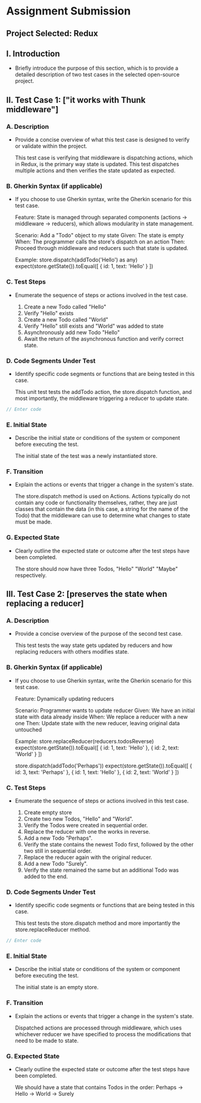 # Assignment Submission

## Project Selected: Redux

## I. Introduction
- Briefly introduce the purpose of this section, which is to provide a detailed description of two test cases in the selected open-source project.

## II. Test Case 1: ["it works with Thunk middleware"]
### A. Description
- Provide a concise overview of what this test case is designed to verify or validate within the project.

    This test case is verifying that middleware is dispatching actions, which in Redux, is the primary
    way state is updated. This test dispatches multiple actions and then verifies the state updated as expected.

### B. Gherkin Syntax (if applicable)
- If you choose to use Gherkin syntax, write the Gherkin scenario for this test case.

    Feature: State is managed through separated components (actions -> middleware -> reducers), which allows modularity in state management.

    Scenario: Add a "Todo" object to my state
    Given: The state is empty
    When: The programmer calls the store's dispatch on an action
    Then: Proceed through middleware and reducers such that state is updated.

    Example:
    store.dispatch(addTodo('Hello') as any)
    expect(store.getState()).toEqual([
      {
        id: 1,
        text: 'Hello'
      }
    ])

### C. Test Steps
- Enumerate the sequence of steps or actions involved in the test case.
    
    1. Create a new Todo called "Hello"
    2. Verify "Hello" exists
    3. Create a new Todo called "World"
    4. Verify "Hello" still exists and "World" was added to state
    5. Asynchronously add new Todo "Hello"
    6. Await the return of the asynchronous function and verify correct state.

### D. Code Segments Under Test
- Identify specific code segments or functions that are being tested in this case.

    This unit test tests the addTodo action, the store.dispatch function, and most importantly, the middleware
    triggering a reducer to update state.

```Java
// Enter code
```
### E. Initial State
- Describe the initial state or conditions of the system or component before executing the test.
    
    The initial state of the test was a newly instantiated store.

### F. Transition
- Explain the actions or events that trigger a change in the system's state.
    
    The store.dispatch method is used on Actions. Actions typically do not contain
    any code or functionality themselves, rather, they are just classes that contain
    the data (in this case, a string for the name of the Todo) that the middleware can use
    to determine what changes to state must be made.

### G. Expected State
- Clearly outline the expected state or outcome after the test steps have been completed.

    The store should now have three Todos, "Hello" "World" "Maybe" respectively.

## III. Test Case 2: [preserves the state when replacing a reducer]
### A. Description
- Provide a concise overview of the purpose of the second test case.

    This test tests the way state gets updated by reducers and how replacing reducers with others modifies state.

### B. Gherkin Syntax (if applicable)
- If you choose to use Gherkin syntax, write the Gherkin scenario for this test case.

    Feature: Dynamically updating reducers
    
    Scenario: Programmer wants to update reducer
    Given: We have an initial state with data already inside
    When: We replace a reducer with a new one
    Then: Update state with the new reducer, leaving original data untouched

    Example:
    store.replaceReducer(reducers.todosReverse)
    expect(store.getState()).toEqual([
      {
        id: 1,
        text: 'Hello'
      },
      {
        id: 2,
        text: 'World'
      }
    ])

    store.dispatch(addTodo('Perhaps'))
    expect(store.getState()).toEqual([
      {
        id: 3,
        text: 'Perhaps'
      },
      {
        id: 1,
        text: 'Hello'
      },
      {
        id: 2,
        text: 'World'
      }
    ])

### C. Test Steps
- Enumerate the sequence of steps or actions involved in this test case.

    1. Create empty store
    2. Create two new Todos, "Hello" and "World".
    3. Verify the Todos were created in sequential order.
    4. Replace the reducer with one the works in reverse.
    5. Add a new Todo "Perhaps".
    6. Verify the state contains the newest Todo first, followed by the other two still in sequential order.
    7. Replace the reducer again with the original reducer.
    8. Add a new Todo "Surely".
    9. Verify the state remained the same but an additional Todo was added to the end.

### D. Code Segments Under Test
- Identify specific code segments or functions that are being tested in this case.

    This test tests the store.dispatch method and more importantly the store.replaceReducer method.

```Java
// Enter code
```
### E. Initial State
- Describe the initial state or conditions of the system or component before executing the test.

    The initial state is an empty store.

### F. Transition
- Explain the actions or events that trigger a change in the system's state.

    Dispatched actions are processed through middleware, which uses whichever reducer
    we have specified to process the modifications that need to be made to state.

### G. Expected State
- Clearly outline the expected state or outcome after the test steps have been completed.

    We should have a state that contains Todos in the order:
    Perhaps -> Hello -> World -> Surely

